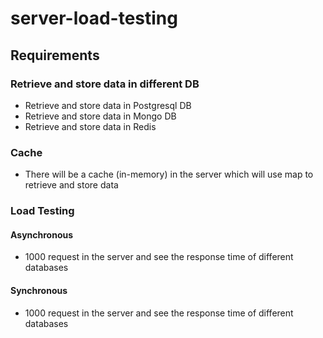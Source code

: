 # server-load-testing


## Requirements

### Retrieve and store data in different DB

- Retrieve and store data in Postgresql DB
- Retrieve and store data in Mongo DB
- Retrieve and store data in Redis

### Cache

- There will be a cache (in-memory) in the server which will use map to retrieve and store data

### Load Testing

#### Asynchronous

- 1000 request in the server and see the response time of different databases

#### Synchronous

- 1000 request in the server and see the response time of different databases

